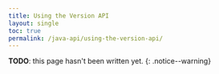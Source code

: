 ```yaml
---
title: Using the Version API
layout: single
toc: true
permalink: /java-api/using-the-version-api/
---
```


**TODO**: this page hasn't been written yet.
{: .notice--warning}
